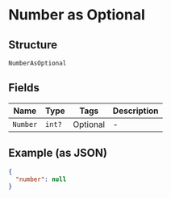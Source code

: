 
# Number as Optional

## Structure

`NumberAsOptional`

## Fields

| Name | Type | Tags | Description |
|  --- | --- | --- | --- |
| `Number` | `int?` | Optional | - |

## Example (as JSON)

```json
{
  "number": null
}
```

